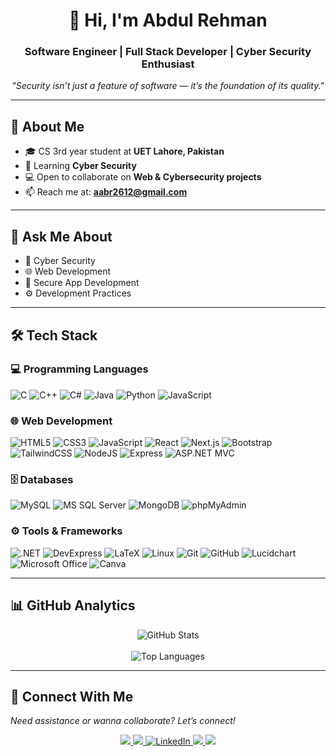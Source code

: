 <!-- Profile Header -->
<h1 align="center">👋 Hi, I'm Abdul Rehman</h1>
<h3 align="center">Software Engineer | Full Stack Developer | Cyber Security Enthusiast</h3>

<p align="center"><i>"Security isn’t just a feature of software — it’s the foundation of its quality."</i></p>

---

## 🌟 About Me
- 🎓 CS 3rd year student at **UET Lahore, Pakistan**  
- 🌱 Learning **Cyber Security**  
- 💻 Open to collaborate on **Web & Cybersecurity projects**  
- 📫 Reach me at: **[aabr2612@gmail.com](mailto:aabr2612@gmail.com)**  

---

## 💬 Ask Me About
- 🔐 Cyber Security  
- 🌐 Web Development  
- 📱 Secure App Development  
- ⚙️ Development Practices  

---

## 🛠️ Tech Stack  

### 💻 Programming Languages  
![C](https://img.shields.io/badge/C-00599C?style=for-the-badge&logo=c&logoColor=white)
![C++](https://img.shields.io/badge/C++-00599C?style=for-the-badge&logo=cplusplus&logoColor=white)
![C#](https://img.shields.io/badge/C%23-239120?style=for-the-badge&logo=c-sharp&logoColor=white)
![Java](https://img.shields.io/badge/Java-ED8B00?style=for-the-badge&logo=java&logoColor=white)
![Python](https://img.shields.io/badge/Python-3776AB?style=for-the-badge&logo=python&logoColor=white)
![JavaScript](https://img.shields.io/badge/JavaScript-F7E018?style=for-the-badge&logo=javascript&logoColor=black)

### 🌐 Web Development  
![HTML5](https://img.shields.io/badge/HTML5-E34F26?style=for-the-badge&logo=html5&logoColor=white)
![CSS3](https://img.shields.io/badge/CSS3-1572B6?style=for-the-badge&logo=css3&logoColor=white)
![JavaScript](https://img.shields.io/badge/JavaScript-F7E018?style=for-the-badge&logo=javascript&logoColor=black)
![React](https://img.shields.io/badge/React-20232A?style=for-the-badge&logo=react&logoColor=61DAFB)
![Next.js](https://img.shields.io/badge/Next.js-000000?style=for-the-badge&logo=nextdotjs&logoColor=white)
![Bootstrap](https://img.shields.io/badge/Bootstrap-563D7C?style=for-the-badge&logo=bootstrap&logoColor=white)
![TailwindCSS](https://img.shields.io/badge/Tailwind-06B6D4?style=for-the-badge&logo=tailwindcss&logoColor=white)
![NodeJS](https://img.shields.io/badge/Node.js-339933?style=for-the-badge&logo=nodedotjs&logoColor=white)
![Express](https://img.shields.io/badge/Express-000000?style=for-the-badge&logo=express&logoColor=white)
![ASP.NET MVC](https://img.shields.io/badge/ASP.NET%20MVC-512BD4?style=for-the-badge&logo=dotnet&logoColor=white)

### 🗄️ Databases  
![MySQL](https://img.shields.io/badge/MySQL-005C84?style=for-the-badge&logo=mysql&logoColor=white)
![MS SQL Server](https://img.shields.io/badge/MSSQL-CC2927?style=for-the-badge&logo=microsoftsqlserver&logoColor=white)
![MongoDB](https://img.shields.io/badge/MongoDB-47A248?style=for-the-badge&logo=mongodb&logoColor=white)
![phpMyAdmin](https://img.shields.io/badge/phpMyAdmin-6C78AF?style=for-the-badge&logo=php&logoColor=white)

### ⚙️ Tools & Frameworks  
![.NET](https://img.shields.io/badge/.NET-512BD4?style=for-the-badge&logo=dotnet&logoColor=white)
![DevExpress](https://img.shields.io/badge/DevExpress-FF7200?style=for-the-badge&logo=devexpress&logoColor=white)
![LaTeX](https://img.shields.io/badge/LaTeX-008080?style=for-the-badge&logo=latex&logoColor=white)
![Linux](https://img.shields.io/badge/Linux-FCC624?style=for-the-badge&logo=linux&logoColor=black)
![Git](https://img.shields.io/badge/Git-F05032?style=for-the-badge&logo=git&logoColor=white)
![GitHub](https://img.shields.io/badge/GitHub-181717?style=for-the-badge&logo=github&logoColor=white)
![Lucidchart](https://img.shields.io/badge/Lucidchart-F9613A?style=for-the-badge&logo=lucidchart&logoColor=white)
![Microsoft Office](https://img.shields.io/badge/Microsoft_Office-D83B01?style=for-the-badge&logo=microsoftoffice&logoColor=white)
![Canva](https://img.shields.io/badge/Canva-00C4CC?style=for-the-badge&logo=canva&logoColor=white)

---

## 📊 GitHub Analytics
<p align="center">
  <img src="https://github-readme-stats.vercel.app/api?username=aabr2612&show_icons=true&theme=tokyonight" alt="GitHub Stats"/>
  <br/><br/>
  <img src="https://github-readme-stats.vercel.app/api/top-langs/?username=aabr2612&layout=compact&theme=tokyonight" alt="Top Languages"/>
</p>

---

## 🤝 Connect With Me  
*Need assistance or wanna collaborate? Let’s connect!*  
<p align="center">
  <a href="https://wa.me/923287178507" target="_blank">
    <img src="https://img.shields.io/badge/WhatsApp-25D366?style=for-the-badge&logo=whatsapp&logoColor=white"/>
  </a>
  <a href="mailto:aabr2612@gmail.com" target="_blank">
    <img src="https://img.shields.io/badge/Gmail-D14836?style=for-the-badge&logo=gmail&logoColor=white"/>
  </a>
    <a href="https://linkedin.com/in/aabr2612" target="_blank">
    <img src="https://img.shields.io/badge/LinkedIn-0A66C2?style=for-the-badge&logo=linkedin&logoColor=white" alt="LinkedIn"/>
  </a>
  <a href="https://www.hackerrank.com/aabr2612" target="_blank">
    <img src="https://img.shields.io/badge/Hackerrank-2EC866?style=for-the-badge&logo=hackerrank&logoColor=white"/>
  </a>
  <a href="https://leetcode.com/aabr2612/" target="_blank">
    <img src="https://img.shields.io/badge/LeetCode-FFA116?style=for-the-badge&logo=leetcode&logoColor=white"/>
  </a>
</p>
